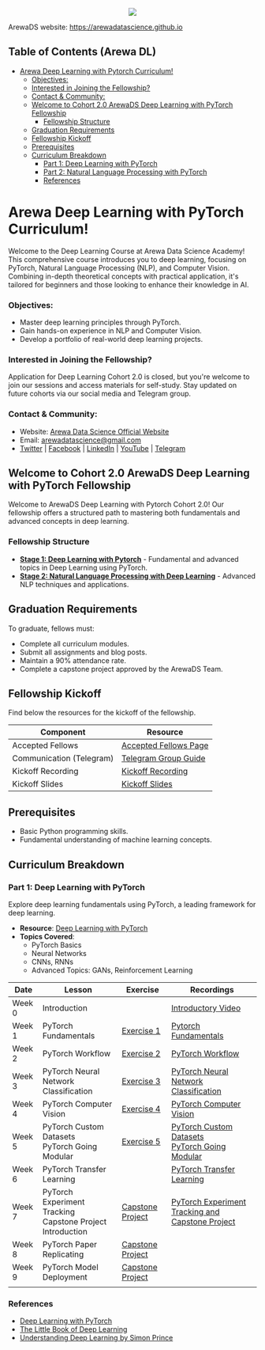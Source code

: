 <p align="center">
<img src="assets/arewadsimage.png">
</p>

ArewaDS website: https://arewadatascience.github.io

## Table of Contents (Arewa DL)
- [Arewa Deep Learning with Pytorch Curriculum!](#arewa-deep-learning-with-pytorch-curriculum)
    - [Objectives:](#objectives)
    - [Interested in Joining the Fellowship?](#interested-in-joining-the-fellowship)
    - [Contact \& Community:](#contact--community)
  - [Welcome to Cohort 2.0 ArewaDS Deep Learning with PyTorch Fellowship](#welcome-to-cohort-10-arewads-deep-learning-with-pytorch-fellowship)
    - [Fellowship Structure](#fellowship-structure)
  - [Graduation Requirements](#graduation-requirements)
  - [Fellowship Kickoff](#fellowship-kickoff)
  - [Prerequisites](#prerequisites)
  - [Curriculum Breakdown](#curriculum-breakdown)
    - [Part 1: Deep Learning with PyTorch](#part-1-deep-learning-with-pytorch)
    - [Part 2: Natural Language Processing with PyTorch](#part-2-natural-language-processing-with-pytorch)
    - [References](#references)

#  Arewa Deep Learning with PyTorch Curriculum!

Welcome to the Deep Learning Course at Arewa Data Science Academy! This comprehensive course introduces you to deep learning, focusing on PyTorch, Natural Language Processing (NLP), and Computer Vision. Combining in-depth theoretical concepts with practical application, it's tailored for beginners and those looking to enhance their knowledge in AI.

### Objectives:
- Master deep learning principles through PyTorch.
- Gain hands-on experience in NLP and Computer Vision.
- Develop a portfolio of real-world deep learning projects.

### Interested in Joining the Fellowship?
Application for Deep Learning Cohort 2.0 is closed, but you're welcome to join our sessions and access materials for self-study. Stay updated on future cohorts via our social media and Telegram group.

### Contact & Community:
- Website: [Arewa Data Science Official Website](https://arewadatascience.github.io)
- Email: [arewadatascience@gmail.com](mailto:arewadatascience@gmail.com)
- [Twitter](https://twitter.com/arewadatasc) | [Facebook](https://www.facebook.com/arewadatascience) | [LinkedIn](https://www.linkedin.com/company/arewadatascience) | [YouTube](https://www.youtube.com/@arewadatascienceacademy7195/videos) | [Telegram](https://t.me/+vGZvQdggp1A4NzNk)


## Welcome to Cohort 2.0 ArewaDS Deep Learning with PyTorch Fellowship
Welcome to ArewaDS Deep Learning with Pytorch Cohort 2.0! Our fellowship offers a structured path to mastering both fundamentals and advanced concepts in deep learning.

### Fellowship Structure
- **[Stage 1: Deep Learning with Pytorch](#part-1-deep-learning-with-pytorch)** - Fundamental and advanced topics in Deep Learning using PyTorch.
- **[Stage 2: Natural Language Processing with Deep Learning](#part-2-natural-language-processing-with-pytorch)** - Advanced NLP techniques and applications.

## Graduation Requirements
To graduate, fellows must:
- Complete all curriculum modules.
- Submit all assignments and blog posts.
- Maintain a 90% attendance rate.
- Complete a capstone project approved by the ArewaDS Team.

## Fellowship Kickoff
Find below the resources for the kickoff of the fellowship.

| Component                   | Resource                                                                                                                                                                                  |
| --------------------------- | ----------------------------------------------------------------------------------------------------------------------------------------------------------------------------------------- |
| Accepted Fellows            | [Accepted Fellows Page](https://arewadatascience.github.io/fellows-dl-1.html)                                                                                                            |                                                                          |
| Communication (Telegram)    | [Telegram Group Guide](https://github.com/arewadataScience/ArewaDS-Machine-Learning/blob/main/Stage-1-Getting-Started/telegram.md)                                                       |
| Kickoff Recording           | [Kickoff Recording](https://www.youtube.com/watch?v=yjXAuYE7kKc&list=PLf4vs1mkrux2OQyidTpH5zw2qxhX1ZPVI&index=1)                                                                                                                        |
| Kickoff Slides              | [Kickoff Slides](https://docs.google.com/presentation/d/1tHS8DK9MICM2MvbOzxpVm1lvSPn6-80L5r0maQNGTyg/edit?usp=sharing) |

## Prerequisites
- Basic Python programming skills.
- Fundamental understanding of machine learning concepts.

## Curriculum Breakdown

### Part 1: Deep Learning with PyTorch
Explore deep learning fundamentals using PyTorch, a leading framework for deep learning.

- **Resource**: [Deep Learning with PyTorch](https://github.com/mrdbourke/pytorch-deep-learning)
- **Topics Covered**:
  - PyTorch Basics
  - Neural Networks
  - CNNs, RNNs
  - Advanced Topics: GANs, Reinforcement Learning



| Date | Lesson | Exercise | Recordings |
|------|--------|----------|------------|
| Week 0 |  Introduction  | | [Introductory Video](https://youtu.be/e0S85jhdCFw?si=qmehWYuouX1d6JHO) <!--(https://www.youtube.com/watch?v=yjXAuYE7kKc&t=621s)--> |
| Week 1 | PyTorch Fundamentals  |  [Exercise 1](https://github.com/mrdbourke/pytorch-deep-learning/blob/main/extras/exercises/00_pytorch_fundamentals_exercises.ipynb) | [Pytorch Fundamentals](https://www.youtube.com/watch?v=BCw7wEVDXFU&list=PLf4vs1mkrux1gYUIsV6niuPbY-JWw_6tJ&index=4) |
| Week 2 | PyTorch Workflow| [Exercise 2]() | [PyTorch Workflow]() |
| Week 3| PyTorch Neural Network Classification |  [Exercise 3]()<!--(Part_1_Deep_Learning_with_Pytorch/week3/week_3_exercises.ipynb)-->| [PyTorch Neural Network Classification]() |
| Week 4| PyTorch Computer Vision | [Exercise 4]()<!--(Part_1_Deep_Learning_with_Pytorch/week4/week_4_exercises.ipynb)--> | [PyTorch Computer Vision]() |
| Week 5|  PyTorch Custom Datasets<br>PyTorch Going Modular| [Exercise 5]()<!--(Part_1_Deep_Learning_with_Pytorch/week5/week_5_exercises.ipynb)--> | [PyTorch Custom Datasets<br>PyTorch Going Modular]() |
| Week 6  | PyTorch Transfer Learning|  |  [PyTorch Transfer Learning]() |
| Week 7  | PyTorch  Experiment Tracking <br> Capstone Project Introduction  |  [Capstone Project](Part_1_Deep_Learning_with_Pytorch/capstone_project/ArewaDS_Deep_Learning_Capstone_Project.pdf) | [PyTorch Experiment Tracking and Capstone Project ]()  |
| Week 8  | PyTorch Paper Replicating  | [Capstone Project]() |   |
| Week 9  | PyTorch Model Deployment  | [Capstone Project]() |   |
|   |   |   |   |



### References
- [Deep Learning with PyTorch](https://github.com/mrdbourke/pytorch-deep-learning)
- [The Little Book of Deep Learning](https://fleuret.org/public/lbdl.pdf)
- [Understanding Deep Learning by Simon Prince](https://www.youtube.com/watch?v=ZTIi_bBRLtc)
